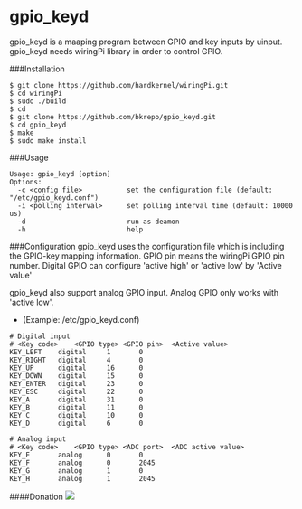 gpio_keyd
========

gpio_keyd is a maaping program between GPIO and key inputs by uinput.
gpio_keyd needs wiringPi library in order to control GPIO.

###Installation

```
$ git clone https://github.com/hardkernel/wiringPi.git
$ cd wiringPi
$ sudo ./build
$ cd
$ git clone https://github.com/bkrepo/gpio_keyd.git
$ cd gpio_keyd
$ make
$ sudo make install
```

###Usage
```
Usage: gpio_keyd [option]
Options:
  -c <config file>           set the configuration file (default: "/etc/gpio_keyd.conf")
  -i <polling interval>      set polling interval time (default: 10000 us)
  -d                         run as deamon
  -h                         help
```

###Configuration
gpio_keyd uses the configuration file which is including the GPIO-key mapping information.
GPIO pin means the wiringPi GPIO pin number. Digital GPIO can configure 'active high' or 'active low' by 'Active value'

gpio_keyd also support analog GPIO input. Analog GPIO only works with 'active low'.

* (Example: /etc/gpio_keyd.conf)
```
# Digital input
# <Key code>	<GPIO type>	<GPIO pin>	<Active value>
KEY_LEFT	digital		1		0
KEY_RIGHT	digital		4		0
KEY_UP		digital		16		0
KEY_DOWN	digital		15		0
KEY_ENTER	digital		23		0
KEY_ESC		digital		22		0
KEY_A		digital		31		0
KEY_B		digital		11		0
KEY_C		digital		10		0
KEY_D		digital		6		0

# Analog input
# <Key code>	<GPIO type>	<ADC port>	<ADC active value>
KEY_E		analog		0		0
KEY_F		analog		0		2045
KEY_G		analog		1		0
KEY_H		analog		1		2045
```

####Donation
[![](https://www.paypalobjects.com/en_US/i/btn/btn_donateCC_LG.gif)](https://www.paypal.com/cgi-bin/webscr?cmd=_s-xclick&hosted_button_id=6M2HACXAUCBEW)
